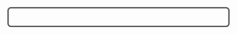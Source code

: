 
<div style="border-radius:8px; padding:20px; border: 3px solid black; border-color:#555 ; font-size: 18px; text-align: center; font-weight:500"></div>
